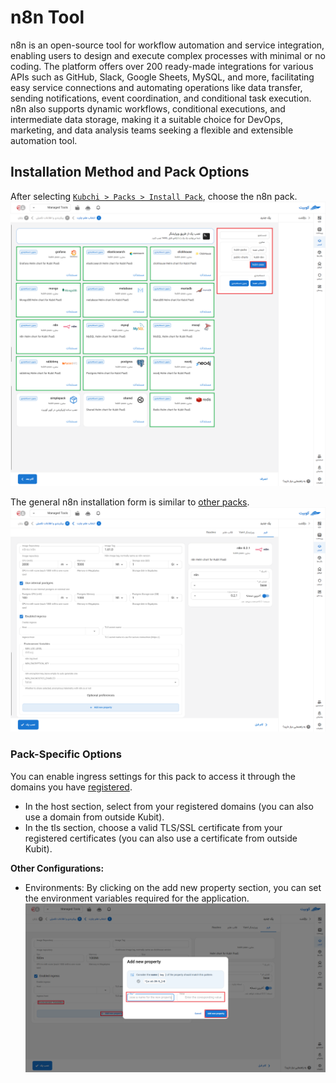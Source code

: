 # n8n Tool

n8n is an open-source tool for workflow automation and service integration, enabling users to design and execute complex processes with minimal or no coding. The platform offers over 200 ready-made integrations for various APIs such as GitHub, Slack, Google Sheets, MySQL, and more, facilitating easy service connections and automating operations like data transfer, sending notifications, event coordination, and conditional task execution. n8n also supports dynamic workflows, conditional executions, and intermediate data storage, making it a suitable choice for DevOps, marketing, and data analysis teams seeking a flexible and extensible automation tool.

## Installation Method and Pack Options

After selecting [`Kubchi > Packs > Install Pack`](../../kubchi/getting-started), choose the n8n pack.
![Packs: pack install](img/pack-install-list.png)

The general n8n installation form is similar to [other packs](../../kubchi/getting-started).
![Packs: pack install](img/pack-install-n8n-form-env-vars.png)

### Pack-Specific Options

You can enable ingress settings for this pack to access it through the domains you have [registered](../../kubchi/domains).

- In the host section, select from your registered domains (you can also use a domain from outside Kubit).
- In the tls section, choose a valid TLS/SSL certificate from your registered certificates (you can also use a certificate from outside Kubit).

**Other Configurations:**

- Environments: By clicking on the add new property section, you can set the environment variables required for the application.
  ![Packs: pack install](img/pack-install-form-environment-vars.png)
